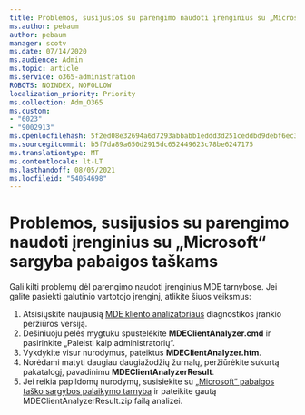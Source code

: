 ```yaml
---
title: Problemos, susijusios su parengimo naudoti įrenginius su „Microsoft“ sargyba pabaigos taškams
ms.author: pebaum
author: pebaum
manager: scotv
ms.date: 07/14/2020
ms.audience: Admin
ms.topic: article
ms.service: o365-administration
ROBOTS: NOINDEX, NOFOLLOW
localization_priority: Priority
ms.collection: Adm_O365
ms.custom:
- "6023"
- "9002913"
ms.openlocfilehash: 5f2ed08e32694a6d7293abbabb1eddd3d251ceddbd9debf6ec3143bb4fed86db
ms.sourcegitcommit: b5f7da89a650d2915dc652449623c78be6247175
ms.translationtype: MT
ms.contentlocale: lt-LT
ms.lasthandoff: 08/05/2021
ms.locfileid: "54054698"
---
```

# <a name="issues-with-onboarding-machines-to-microsoft-defender-for-endpoints"></a>Problemos, susijusios su parengimo naudoti įrenginius su „Microsoft“ sargyba pabaigos taškams

Gali kilti problemų dėl parengimo naudoti įrenginius MDE tarnybose. Jei galite pasiekti galutinio vartotojo įrenginį, atlikite šiuos veiksmus:

1. Atsisiųskite naujausią [MDE kliento analizatoriaus](https://aka.ms/betamdeanalyzer) diagnostikos įrankio peržiūros versiją.
2. Dešiniuoju pelės mygtuku spustelėkite **MDEClientAnalyzer.cmd** ir pasirinkite „Paleisti kaip administratorių“.
3. Vykdykite visur nurodymus, pateiktus **MDEClientAnalyzer.htm**.
4. Norėdami matyti daugiau daugiažodžių žurnalų, peržiūrėkite sukurtą pakatalogį, pavadinimu **MDEClientAnalyzerResult**.
5. Jei reikia papildomų nurodymų, susisiekite su [„Microsoft“ pabaigos taško sargybos palaikymo tarnyba](https://docs.microsoft.com/windows/security/threat-protection/microsoft-defender-atp/contact-support) ir pateikite gautą MDEClientAnalyzerResult.zip failą analizei.
